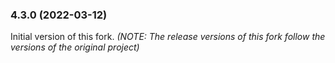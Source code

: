 ### 4.3.0 (2022-03-12)

Initial version of this fork.
_(NOTE: The release versions of this fork follow the versions of the original project)_
